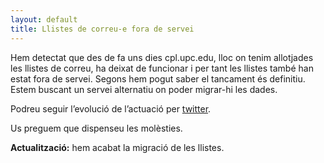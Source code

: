 ```yaml
---
layout: default
title: Llistes de correu-e fora de servei
---
```


Hem detectat que des de fa uns dies cpl.upc.edu, lloc on tenim allotjades les llistes de correu, ha deixat de funcionar i per tant les llistes també han estat fora de servei. Segons hem pogut saber el tancament és definitiu. Estem buscant un servei alternatiu on poder migrar-hi les dades.

Podreu seguir l’evolució de l’actuació per [twitter](https://twitter.com/caliu_cat).

Us preguem que dispenseu les molèsties.

**Actualització:** hem acabat la migració de les llistes.
